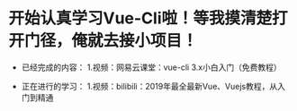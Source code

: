 # 开始认真学习Vue-Cli啦！等我摸清楚打开门径，俺就去接小项目！

- 已经完成的内容：
1.视频：网易云课堂：vue-cli 3.x小白入门（免费教程）
​ 

- 正在进行的学习：
1.视频：bilibili：2019年最全最新Vue、Vuejs教程，从入门到精通


